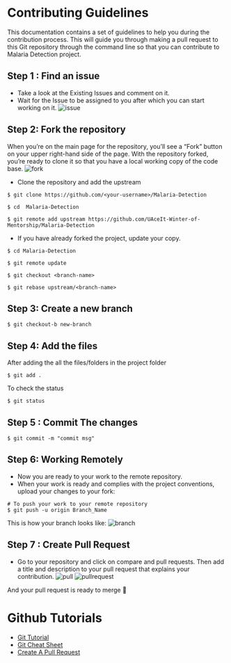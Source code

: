 # Contributing Guidelines
This documentation contains a set of guidelines to help you during the contribution process. This will guide you through making a pull request to this Git repository through the command line so that you can contribute to Malaria Detection project. 


## Step 1 : Find an issue

* Take a look at the Existing Issues and comment on it.
* Wait for the Issue to be assigned to you after which you can start working on it.
![issue](https://user-images.githubusercontent.com/53971925/107752938-6d5e4e00-6d45-11eb-8110-f02cc838cf84.png)


## Step 2: Fork the repository

When you’re on the main page for the repository, you’ll see a “Fork” button on your upper right-hand side of the page. With the repository forked, you’re ready to clone it so that you have a local working copy of the code base.
![fork](https://user-images.githubusercontent.com/53971925/107753007-8109b480-6d45-11eb-9273-3442249e0fff.png)

* Clone the repository and add the upstream
```
$ git clone https://github.com/<your-username>/Malaria-Detection

$ cd  Malaria-Detection

$ git remote add upstream https://github.com/UAceIt-Winter-of-Mentorship/Malaria-Detection
```

* If you have already forked the project, update your copy.
```
$ cd Malaria-Detection

$ git remote update

$ git checkout <branch-name>

$ git rebase upstream/<branch-name>

```
## Step 3: Create a new branch
```
$ git checkout-b new-branch
```

## Step 4: Add the files
After adding the all the files/folders in the project folder 
```
$ git add .
```
To check the status
```
$ git status
```

## Step 5 : Commit The changes
```
$ git commit -m "commit msg"
```


## Step 6: Working Remotely
* Now you are ready to your work to the remote repository.
* When your work is ready and complies with the project conventions, upload your changes to your fork:
```
# To push your work to your remote repository
$ git push -u origin Branch_Name
```
This is how your branch looks like:
![branch](https://user-images.githubusercontent.com/53971925/107753062-9383ee00-6d45-11eb-863b-7ea3ce284fda.png)


## Step 7 : Create Pull Request
* Go to your repository and click on compare and pull requests. Then add a title and description to your pull request that explains your contribution.
![pull](https://user-images.githubusercontent.com/53971925/107753096-a7c7eb00-6d45-11eb-9d17-12774ed360a1.png)
![pullrequest](https://user-images.githubusercontent.com/53971925/107753111-ab5b7200-6d45-11eb-8713-c27ee90c7ec9.png)

And your pull request is ready to merge 🥳


# Github Tutorials
* [Git Tutorial](http://think-like-a-git.net/)
* [Git Cheat Sheet](https://sethrobertson.github.io/GitBestPractices/)
* [Create A Pull Request](https://www.digitalocean.com/community/tutorials/how-to-create-a-pull-request-on-github)
